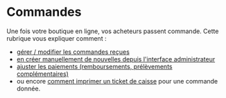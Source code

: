 # Commandes

Une fois votre boutique en ligne, vos acheteurs passent commande. Cette rubrique vous expliquer comment :

* [gérer / modifier les commandes reçues](visualisation-des-commandes.md)
* [en créer manuellement de nouvelles depuis l'interface administrateur](manual-orders.md)
* [ajuster les paiements \(remboursements, prélèvements complémentaires\)](ajustements-de-paiement.md) 
* ou encore [comment imprimer un ticket de caisse](thermally-printed-receipts.md) pour une commande donnée.

